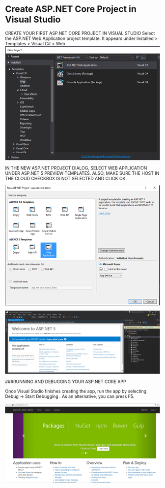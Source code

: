 # Create ASP.NET Core Project in Visual Studio

CREATE YOUR FIRST ASP.NET CORE PROJECT IN VISUAL STUDIO
Select the ASP.NET Web Application project template. It appears under Installed > Templates > Visual C# > Web![asp.net core visual studio new](aspnetcore_vs_new.png)


IN THE NEW ASP.NET PROJECT DIALOG, SELECT WEB APPLICATION UNDER ASP.NET 5 PREVIEW TEMPLATES. ALSO, MAKE SURE THE HOST IN THE CLOUD CHECKBOX IS NOT SELECTED AND CLICK OK.

![](aspnet_core_select_template_vs.png)


![](aspnet_core_vs_welcome.png)


###RUNNING AND DEBUGGING YOUR ASP.NET CORE APP

Once Visual Studio finishes creating the app, run the app by selecting Debug -> Start Debugging . As an alternative, you can press F5.

![](run_aspnet_core_app.png)
